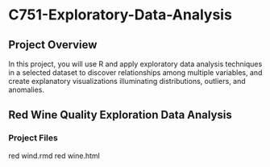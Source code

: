 # C751-Exploratory-Data-Analysis

## Project Overview
In this project, you will use R and apply exploratory data analysis techniques in a selected dataset to discover relationships among multiple variables, and create explanatory visualizations illuminating distributions, outliers, and anomalies.

## Red Wine Quality Exploration Data Analysis
### Project Files

red wind.rmd
red wine.html

